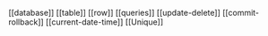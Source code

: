 [[database]]
[[table]]
[[row]]
[[queries]]
[[update-delete]]
[[commit-rollback]]
[[current-date-time]]
[[Unique]]
